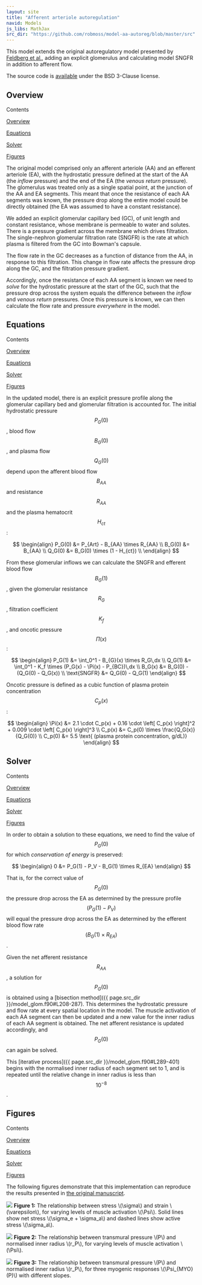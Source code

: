 ```yaml
---
layout: site
title: "Afferent arteriole autoregulation"
navid: Models
js_libs: MathJax
src_dir: "https://github.com/robmoss/model-aa-autoreg/blob/master/src"
---
```


This model extends the original autoregulatory model presented by
[Feldberg et al.](http://www.ncbi.nlm.nih.gov/pubmed/7485545), adding an
explicit glomerulus and calculating model SNGFR in addition to afferent flow.

The source code is  [available](https://github.com/robmoss/model-aa-autoreg)
under the BSD 3-Clause license.

## Overview

<div class="lcol">
<p class="colname">Contents</p>
<p class="colitem"><a href="#ovr">Overview</a></p>
<p class="colitem"><a href="#eqs">Equations</a></p>
<p class="colitem"><a href="#sol">Solver</a></p>
<p class="colitem"><a href="#fig">Figures</a></p>
</div>
<a name="ovr"></a>

The original model comprised only an afferent arteriole (AA) and an efferent
arteriole (EA), with the hydrostatic pressure defined at the start of the AA
(the *inflow* pressure) and the end of the EA (the *venous return* pressure).
The glomerulus was treated only as a single spatial point, at the junction of
the AA and EA segments.
This meant that once the resistance of each AA segments was known, the
pressure drop along the entire model could be directly obtained (the EA was
assumed to have a constant resistance).

We added an explicit glomerular capillary bed (GC), of unit length and
constant resistance, whose membrane is permeable to water and solutes.
There is a pressure gradient across the membrane which drives filtration.
The single-nephron glomerular filtration rate (SNGFR) is the rate at which
plasma is filtered from the GC into Bowman's capsule.

The flow rate in the GC decreases as a function of distance from the AA, in
response to this filtration.
This change in flow rate affects the pressure drop along the GC, and the
filtration pressure gradient.

Accordingly, once the resistance of each AA segment is known we need to
*solve* for the hydrostatic pressure at the start of the GC, such that the
pressure drop across the system equals the difference between the *inflow*
and *venous return* pressures.
Once this pressure is known, we can then calculate the flow rate and pressure
*everywhere* in the model.

## Equations

<div class="lcol">
<p class="colname">Contents</p>
<p class="colitem"><a href="#ovr">Overview</a></p>
<p class="colitem"><a href="#eqs">Equations</a></p>
<p class="colitem"><a href="#sol">Solver</a></p>
<p class="colitem"><a href="#fig">Figures</a></p>
</div>
<a name="eqs"></a>

In the updated model, there is an explicit pressure profile along the
glomerular capillary bed and glomerular filtration is accounted for.
The initial hydrostatic pressure $$P_G(0)$$, blood flow $$B_G(0)$$, and plasma
flow $$Q_G(0)$$ depend upon the afferent blood flow $$B_{AA}$$ and resistance
$$R_{AA}$$ and the plasma hematocrit $$H_{ct}$$:

$$
  \begin{align}
  P_G(0) &= P_{Art} - B_{AA} \times R_{AA} \\
  B_G(0) &= B_{AA} \\
  Q_G(0) &= B_G(0) \times (1 - H_{ct}) \\
  \end{align}
$$

From these glomerular inflows we can calculate the SNGFR and efferent blood
flow $$B_G(1)$$, given the glomerular resistance $$R_G$$, filtration
coefficient $$K_f$$, and oncotic pressure $$\Pi(x)$$:

$$
  \begin{align}
  P_G(1) &= \int_0^1 - B_{G}(x) \times R_G\,dx \\
  Q_G(1) &= \int_0^1 - K_f \times (P_G(x) - \Pi(x) - P_{BC})\,dx \\
  B_G(x) &= B_G(0) - (Q_G(0) - Q_G(x)) \\
  \text{SNGFR} &= Q_G(0) - Q_G(1)
  \end{align}
$$

Oncotic pressure is defined as a cubic function of plasma protein
concentration $$C_p(x)$$:

$$
  \begin{align}
  \Pi(x) &= 2.1 \cdot C_p(x) + 0.16 \cdot \left[ C_p(x) \right]^2
    + 0.009 \cdot \left[ C_p(x) \right]^3 \\
  C_p(x) &= C_p(0) \times \frac{Q_G(x)}{Q_G(0)} \\
  C_p(0) &= 5.5 \text{ (plasma protein concentration, g/dL)}
  \end{align}
$$

## Solver

<div class="lcol">
<p class="colname">Contents</p>
<p class="colitem"><a href="#ovr">Overview</a></p>
<p class="colitem"><a href="#eqs">Equations</a></p>
<p class="colitem"><a href="#sol">Solver</a></p>
<p class="colitem"><a href="#fig">Figures</a></p>
</div>
<a name="sol"></a>

In order to obtain a solution to these equations, we need to find the value of
$$P_G(0)$$ for which *conservation of energy* is preserved:

$$
  \begin{align}
  0 &= P_G(1) - P_V - B_G(1) \times R_{EA}
  \end{align}
$$

That is, for the correct value of $$P_G(0)$$ the pressure drop across the EA
as determined by the pressure profile $$(P_G(1) - P_V)$$ will equal the pressure
drop across the EA as determined by the efferent blood flow rate
$$(B_G(1) \times R_{EA})$$.

Given the net afferent resistance $$R_{AA}$$, a solution for $$P_G(0)$$ is
obtained using a
[bisection method]({{ page.src_dir }}/model_glom.f90#L208-287).
This determines the hydrostatic pressure and flow rate at every spatial
location in the model.
The muscle activation of each AA segment can then be updated and a new value
for the inner radius of each AA segment is obtained.
The net afferent resistance is updated accordingly, and $$P_G(0)$$ can again
be solved.

This [iterative process]({{ page.src_dir }}/model_glom.f90#L289-401) begins
with the normalised inner radius of each segment set to 1, and is repeated
until the relative change in inner radius is less than $$10^{-8}$$.

## Figures

<div class="lcol">
<p class="colname">Contents</p>
<p class="colitem"><a href="#ovr">Overview</a></p>
<p class="colitem"><a href="#eqs">Equations</a></p>
<p class="colitem"><a href="#sol">Solver</a></p>
<p class="colitem"><a href="#fig">Figures</a></p>
</div>
<a name="fig"></a>

The following figures demonstrate that this implementation can reproduce the
results presented in [the original
manuscript](http://www.ncbi.nlm.nih.gov/pubmed/7485545).

<p class="img">
  <img src="stress_strain.png" />
  <strong>Figure 1:</strong> The relationship between stress \(\sigma\) and
  strain \(\varepsilon\), for varying levels of muscle activation \(\Psi\).
  Solid lines show net stress \(\sigma_e + \sigma_a\) and dashed lines show
  active stress \(\sigma_a\).
</p>

<p class="img">
  <img src="pressure.png" />
  <strong>Figure 2:</strong> The relationship between transmural pressure
  \(P\) and normalised inner radius \(r_P\), for varying levels of muscle
  activation \(\Psi\).
</p>

<p class="img">
  <img src="radius.png" />
  <strong>Figure 3:</strong> The relationship between transmural pressure
  \(P\) and normalised inner radius \(r_P\), for three myogenic responses
  \(\Psi_{MYO}(P)\) with different slopes.
</p>
